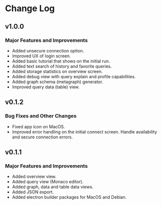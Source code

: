 # Change Log

## v1.0.0

### Major Features and Improvements

* Added unsecure connection option.
* Improved UX of login screen.
* Added basic tutorial that shows on the initial run.
* Added text search of history and favorite queries.
* Added storage statistics on overview screen.
* Added debug view with query explain and profile capabilities.
* Added graph schema (metagraph) generator.
* Improved query data (table) view.

## v0.1.2

### Bug Fixes and Other Changes

* Fixed app icon on MacOS.
* Improved error handling on the initial connect screen. Handle availability
  and secure connection errors.

## v0.1.1

### Major Features and Improvements

* Added overview view.
* Added query view (Monaco editor).
* Added graph, data and table data views.
* Added JSON export.
* Added electron builder packages for MacOS and Debian.
